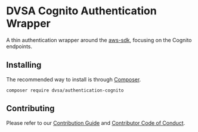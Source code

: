 [aws-sdk]: https://github.com/aws/aws-sdk-php
[composer]: https://getcomposer.org/

DVSA Cognito Authentication Wrapper
===================================
A thin authentication wrapper around the [aws-sdk][aws-sdk], focusing on the Cognito endpoints.

Installing
----------
The recommended way to install is through [Composer][composer].
```
composer require dvsa/authentication-cognito
```

Contributing
------------
Please refer to our [Contribution Guide](/CONTRIBUTING.md) and [Contributor Code of Conduct](/CODE_OF_CONDUCT.md).

